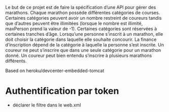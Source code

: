 Le but de ce projet est de faire la spécification d’une API pour gérer des marathons. Chaque marathon possède différentes catégories de courses. Certaines catégories peuvent avoir un nombre restreint de coureurs tandis que d’autres peuvent être illimitées (lorsque le nombre est illimité, maxPerson prend la valeur de -1). Certaines catégories sont réservées à certaines tranches d’âge. Lorsqu’une personne s’inscrit à un marathon, elle doit choisir la catégorie dans laquelle elle souhaite concourir. La finance d’inscription dépend de la catégorie à laquelle la personne s’est inscrite.
Un coureur ne peut s’inscrire que dans une seule catégorie pour un marathon donné. Un coureur peut bien entendu s’inscrire à plusieurs marathons différents.

Based on heroku/devcenter-embedded-tomcat

# Authentification par token

- déclarer le filtre dans le web.xml